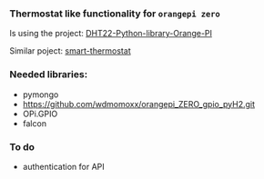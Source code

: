### Thermostat like functionality for `orangepi zero`

Is using the project: [DHT22-Python-library-Orange-PI](https://github.com/ionutpi/DHT22-Python-library-Orange-PI)

Similar poject: [smart-thermostat](https://github.com/szlaci83/smart-thermostat)

### Needed libraries:
* pymongo
* https://github.com/wdmomoxx/orangepi_ZERO_gpio_pyH2.git
* OPi.GPIO
* falcon

### To do
* authentication for API
